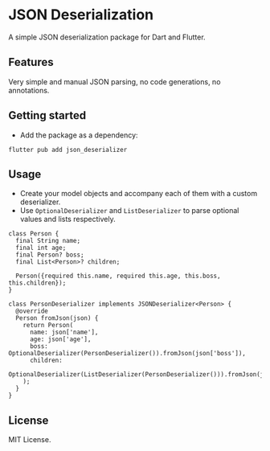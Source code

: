 # JSON Deserialization

A simple JSON deserialization package for Dart and Flutter.

## Features

Very simple and manual JSON parsing, no code generations, no annotations.

## Getting started

- Add the package as a dependency:
```
flutter pub add json_deserializer
```

## Usage

- Create your model objects and accompany each of them with a custom deserializer.
- Use `OptionalDeserializer` and `ListDeserializer` to parse optional values and lists respectively.

```
class Person {
  final String name;
  final int age;
  final Person? boss;
  final List<Person>? children;

  Person({required this.name, required this.age, this.boss, this.children});
}

class PersonDeserializer implements JSONDeserializer<Person> {
  @override
  Person fromJson(json) {
    return Person(
      name: json['name'],
      age: json['age'],
      boss: OptionalDeserializer(PersonDeserializer()).fromJson(json['boss']),
      children:
          OptionalDeserializer(ListDeserializer(PersonDeserializer())).fromJson(json['children']),
    );
  }
}
```

## License

MIT License.